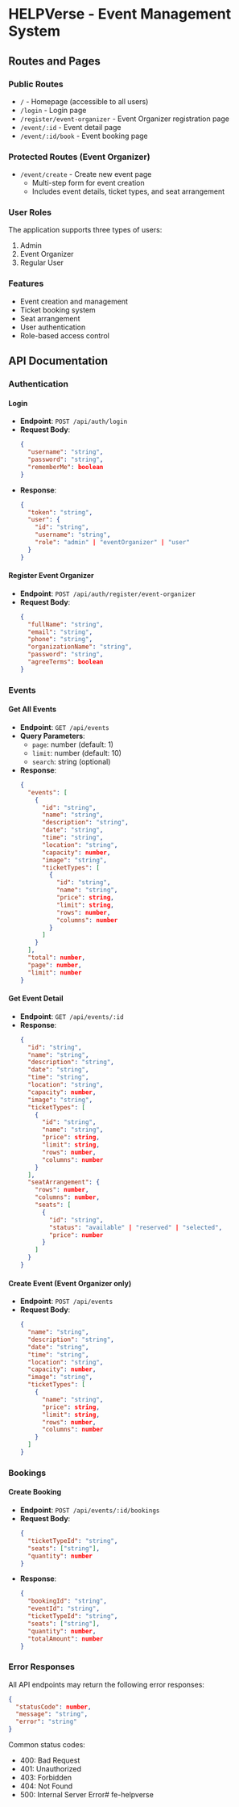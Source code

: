 # HELPVerse - Event Management System

## Routes and Pages

### Public Routes
- `/` - Homepage (accessible to all users)
- `/login` - Login page
- `/register/event-organizer` - Event Organizer registration page
- `/event/:id` - Event detail page
- `/event/:id/book` - Event booking page

### Protected Routes (Event Organizer)
- `/event/create` - Create new event page
  - Multi-step form for event creation
  - Includes event details, ticket types, and seat arrangement

### User Roles
The application supports three types of users:
1. Admin
2. Event Organizer
3. Regular User

### Features
- Event creation and management
- Ticket booking system
- Seat arrangement
- User authentication
- Role-based access control

## API Documentation

### Authentication
#### Login
- **Endpoint**: `POST /api/auth/login`
- **Request Body**:
  ```json
  {
    "username": "string",
    "password": "string",
    "rememberMe": boolean
  }
  ```
- **Response**:
  ```json
  {
    "token": "string",
    "user": {
      "id": "string",
      "username": "string",
      "role": "admin" | "eventOrganizer" | "user"
    }
  }
  ```

#### Register Event Organizer
- **Endpoint**: `POST /api/auth/register/event-organizer`
- **Request Body**:
  ```json
  {
    "fullName": "string",
    "email": "string",
    "phone": "string",
    "organizationName": "string",
    "password": "string",
    "agreeTerms": boolean
  }
  ```

### Events
#### Get All Events
- **Endpoint**: `GET /api/events`
- **Query Parameters**:
  - `page`: number (default: 1)
  - `limit`: number (default: 10)
  - `search`: string (optional)
- **Response**:
  ```json
  {
    "events": [
      {
        "id": "string",
        "name": "string",
        "description": "string",
        "date": "string",
        "time": "string",
        "location": "string",
        "capacity": number,
        "image": "string",
        "ticketTypes": [
          {
            "id": "string",
            "name": "string",
            "price": string,
            "limit": string,
            "rows": number,
            "columns": number
          }
        ]
      }
    ],
    "total": number,
    "page": number,
    "limit": number
  }
  ```

#### Get Event Detail
- **Endpoint**: `GET /api/events/:id`
- **Response**:
  ```json
  {
    "id": "string",
    "name": "string",
    "description": "string",
    "date": "string",
    "time": "string",
    "location": "string",
    "capacity": number,
    "image": "string",
    "ticketTypes": [
      {
        "id": "string",
        "name": "string",
        "price": string,
        "limit": string,
        "rows": number,
        "columns": number
      }
    ],
    "seatArrangement": {
      "rows": number,
      "columns": number,
      "seats": [
        {
          "id": "string",
          "status": "available" | "reserved" | "selected",
          "price": number
        }
      ]
    }
  }
  ```

#### Create Event (Event Organizer only)
- **Endpoint**: `POST /api/events`
- **Request Body**:
  ```json
  {
    "name": "string",
    "description": "string",
    "date": "string",
    "time": "string",
    "location": "string",
    "capacity": number,
    "image": "string",
    "ticketTypes": [
      {
        "name": "string",
        "price": string,
        "limit": string,
        "rows": number,
        "columns": number
      }
    ]
  }
  ```

### Bookings
#### Create Booking
- **Endpoint**: `POST /api/events/:id/bookings`
- **Request Body**:
  ```json
  {
    "ticketTypeId": "string",
    "seats": ["string"],
    "quantity": number
  }
  ```
- **Response**:
  ```json
  {
    "bookingId": "string",
    "eventId": "string",
    "ticketTypeId": "string",
    "seats": ["string"],
    "quantity": number,
    "totalAmount": number
  }
  ```

### Error Responses
All API endpoints may return the following error responses:

```json
{
  "statusCode": number,
  "message": "string",
  "error": "string"
}
```

Common status codes:
- 400: Bad Request
- 401: Unauthorized
- 403: Forbidden
- 404: Not Found
- 500: Internal Server Error# fe-helpverse
